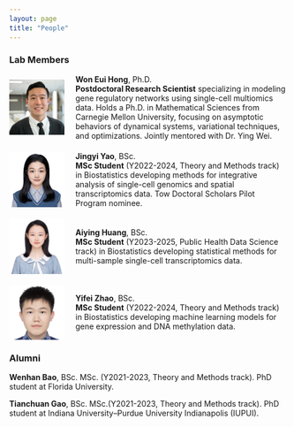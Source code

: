 ```yaml
---
layout: page
title: "People"
---
```


### Lab Members

<div style="display: flex; align-items: center; margin-bottom: 20px;">
  <img src="../images/woneuih11.jpg" alt="Won Eui Hong" style="width: 100px; margin-right: 20px;">
  <div>
    <strong>Won Eui Hong</strong>, Ph.D. <br/>
    <strong>Postdoctoral Research Scientist</strong> specializing in modeling gene regulatory networks using single-cell multiomics data. Holds a Ph.D. in Mathematical Sciences from Carnegie Mellon University, focusing on asymptotic behaviors of dynamical systems, variational techniques, and optimizations. Jointly mentored with Dr. Ying Wei. 
  </div>
</div>

<div style="display: flex; align-items: center; margin-bottom: 20px;">
   <img src="../images/Jingyi_Yao.png" alt="Jingyi Yao" style="width: 100px; margin-right: 20px;">
  <div>
    <strong>Jingyi Yao</strong>, BSc. <br/>
    <strong>MSc Student</strong> (Y2022-2024, Theory and Methods track) in Biostatistics developing methods for integrative analysis of single-cell genomics and spatial transcriptomics data. Tow Doctoral Scholars Pilot Program nominee.
  </div>
</div>

<div style="display: flex; align-items: center; margin-bottom: 20px;">
  <img src="../images/Aiying_Huang.png" alt="Aiying Huang" style="width: 100px; margin-right: 20px;">
  <div>
    <strong>Aiying Huang</strong>, BSc. <br/>
    <strong>MSc Student</strong> (Y2023-2025, Public Health Data Science track) in Biostatistics developing statistical methods for multi-sample single-cell transcriptomics data.
  </div>
</div>

<div style="display: flex; align-items: center; margin-bottom: 20px;">
  <img src="../images/Yifei_Zhao.png" alt="Yifei Zhao" style="width: 100px; margin-right: 20px;">
  <div>
    <strong>Yifei Zhao</strong>, BSc. <br/>
    <strong>MSc Student</strong> (Y2022-2024, Theory and Methods track) in Biostatistics developing machine learning models for gene expression and DNA methylation data.
  </div>
</div>

### Alumni

**Wenhan Bao**, BSc. MSc. (Y2021-2023, Theory and Methods track). PhD student at Florida University.<br/>

**Tianchuan Gao**, BSc. MSc.(Y2021-2023, Theory and Methods track). PhD student at Indiana University–Purdue University Indianapolis (IUPUI). <br/>

